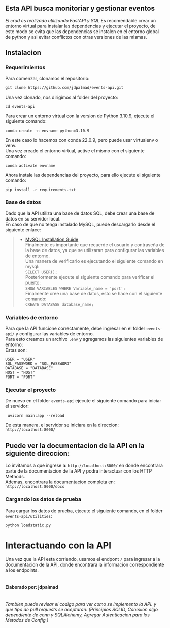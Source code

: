 ## **Esta API busca monitoriar y gestionar eventos**
*El crud es realizado utilizando FastAPI y SQL*
Es recomendable crear un entorno virtual para instalar las dependencias y ejecutar el proyecto, de este modo se evita que las dependencias se instalen en el entorno global de python y asi evitar conflictos con otras versiones de las mismas. <br>

## Instalacion

### Requerimientos

Para comenzar, clonamos el repositorio:<br>
```console 
git clone https://github.com/jdpalmad/events-api.git 
```  
Una vez clonado, nos dirigimos al folder del proyecto:<br>
```console 
cd events-api 
```   


Para crear un entorno virtual con la version de Python 3.10.9, ejecute el siguiente comando:<br>
```console 
conda create -n envname python=3.10.9 
```   
En este caso lo hacemos con conda 22.0.9, pero puede usar virtualenv o venv. <br>
Una vez creado el entorno virtual, active el mismo con el siguiente comando:<br>
```console 
conda activate envname 
```  
Ahora instale las dependencias del proyecto, para ello ejecute el siguiente comando:<br>
```console 
pip install -r requirements.txt 
```   

### Base de datos
Dado que la API utiliza una base de datos SQL, debe crear una base de datos en su servidor local. <br>
En caso de que no tenga instalado MySQL, puede descargarlo desde el siguiente enlace: <br>
> - [MySQL Installation Guide](https://dev.mysql.com/doc/mysql-installation-excerpt/5.7/en/) <br>
Finalmente es importante que recuerde el usuario y contraseña de la base de datos, ya que se utilizaran para configurar las variables de entorno. <br>
Una manera de verificarlo es ejecutando el siguiente comando en mysql:<br>
> ```SELECT USER();```   <br> 
Posteriormente ejecute el siguiente comando para verificar el puerto:<br>
> ```SHOW VARIABLES WHERE Variable_name = 'port';```   <br> 
Finalmente cree una base de datos, esto se hace con el siguiente comando:<br>
> ```CREATE DATABASE database_name;```   <br>

### Variables de entorno
Para que la API funcione correctamente, debe ingresar en el folder ```events-api/``` y configurar las variables de entorno. <br>
Para esto creamos un archivo ```.env``` y agregamos las siguientes variables de entorno: <br>
Estas son: <br>
```console
USER = "USER"
SQL_PASSWORD = "SQL_PASSWORD" 
DATABASE = "DATABASE" 
HOST = "HOST" 
PORT = "PORT"  
```

### Ejecutar el proyecto
De nuevo en el folder ```events-api``` ejecute el siguiente comando para iniciar el servidor:<br>
```console 
 uvicorn main:app --reload 
```  
De esta manera, el servidor se iniciara en la direccion: ```http://localhost:8000/``` <br>

## **Puede ver la documentacion de la API en la siguiente direccion:** <br> 
Lo invitamos a que ingrese a: ```http://localhost:8000/``` en donde encontrara parte de la documentacion de la API y podra interactuar con los HTTP Methods. <br>
Ademas, encontrara la documentacion completa en: ```http://localhost:8000/docs``` <br>

### Cargando los datos de prueba
Para cargar los datos de prueba, ejecute el siguiente comando, en el folder ```events-api/utilities```: <br>
 ```console 
 python loadstatic.py 
```   

# Interactuando con la API
Una vez que la API esta corriendo, usamos el endpont ```/``` para ingresar a la documentacion de la API, donde encontrara la informacion correspondiente a los endpoints. <br><br>

#### **Elaborado por: jdpalmad** <br><br>

*Tambien puede revisar el codigo para ver como se implemento la API. y que tipo de pull requests se aceptaran: (Principios SOLID, Conexion algo dependiente de conn y SQLAlchemy, Agregar Autenticacion para los Metodos de Config.)* <br>



